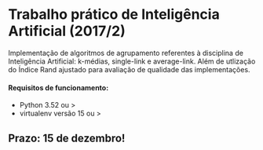 # Trabalho prático de Inteligência Artificial (2017/2)

Implementação de algoritmos de agrupamento referentes à disciplina de Inteligência Artificial: k-médias, single-link e average-link. 
Além de utlização do Índice Rand ajustado para avaliação de qualidade das implementações.

#### Requisitos de funcionamento:
- Python 3.52 ou >
- virtualenv versão 15 ou >

## Prazo: 15 de dezembro!

